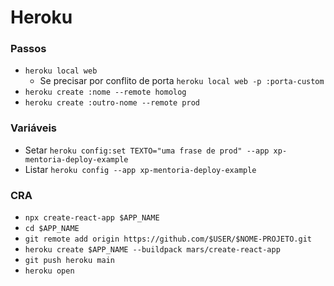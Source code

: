 # Heroku

### Passos

- `heroku local web`
  -  Se precisar por conflito de porta `heroku local web -p :porta-custom`
-  `heroku create :nome --remote homolog`
-  `heroku create :outro-nome --remote prod`

### Variáveis
- Setar `heroku config:set TEXTO="uma frase de prod" --app xp-mentoria-deploy-example`
- Listar `heroku config --app xp-mentoria-deploy-example`


### CRA

- `npx create-react-app $APP_NAME`
- `cd $APP_NAME`
- `git remote add origin https://github.com/$USER/$NOME-PROJETO.git`
- `heroku create $APP_NAME --buildpack mars/create-react-app`
- `git push heroku main`
- `heroku open`